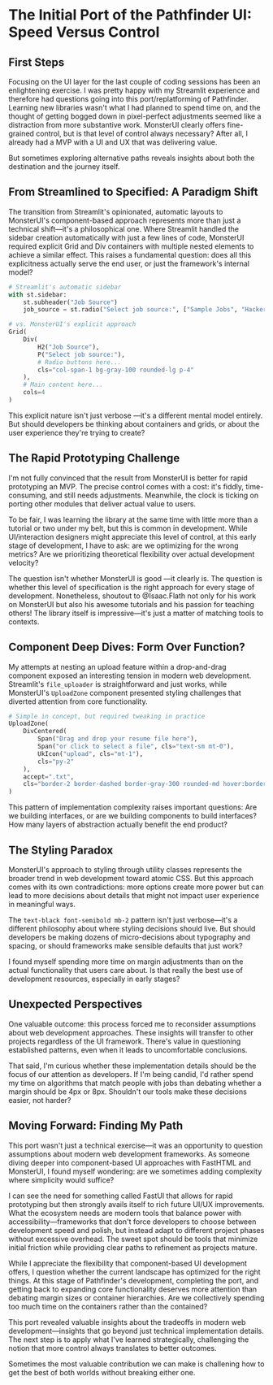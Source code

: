 # The Initial Port of the Pathfinder UI: Speed Versus Control 

## First Steps

Focusing on the UI layer for the last couple of coding sessions has been an enlightening exercise. I was pretty happy with my Streamlit experience and therefore had questions going into this port/replatforming of Pathfinder. Learning new libraries wasn't what I had planned to spend time on, and the thought of getting bogged down in pixel-perfect adjustments seemed like a distraction from more substantive work. MonsterUI clearly offers fine-grained control, but is that level of control always necessary? After all, I already had a MVP with a UI and UX that was delivering value.

But sometimes exploring alternative paths reveals insights about both the destination and the journey itself.

## From Streamlined to Specified: A Paradigm Shift

The transition from Streamlit's opinionated, automatic layouts to MonsterUI's component-based approach represents more than just a technical shift—it's a philosophical one. Where Streamlit handled the sidebar creation automatically with just a few lines of code, MonsterUI required explicit Grid and Div containers with multiple nested elements to achieve a similar effect. This raises a fundamental question: does all this explicitness actually serve the end user, or just the framework's internal model?

```python
# Streamlit's automatic sidebar
with st.sidebar:
    st.subheader("Job Source")
    job_source = st.radio("Select job source:", ["Sample Jobs", "Hacker News Jobs", "RemoteOK Jobs"])

# vs. MonsterUI's explicit approach
Grid(
    Div(
        H2("Job Source"),
        P("Select job source:"),
        # Radio buttons here...
        cls="col-span-1 bg-gray-100 rounded-lg p-4"
    ),
    # Main content here...
    cols=4
)
```

This explicit nature isn't just verbose —it's a different mental model entirely. But should developers be thinking about containers and grids, or about the user experience they're trying to create?

## The Rapid Prototyping Challenge

I'm not fully convinced that the result from MonsterUI is better for rapid prototyping an MVP. The precise control comes with a cost: it's fiddly, time-consuming, and still needs adjustments. Meanwhile, the clock is ticking on porting other modules that deliver actual value to users.

To be fair, I was learning the library at the same time with little more than a tutorial or two under my belt, but this is common in development. While UI/interaction designers might appreciate this level of control, at this early stage of development, I have to ask: are we optimizing for the wrong metrics? Are we prioritizing theoretical flexibility over actual development velocity?

The question isn't whether MonsterUI is good —it clearly is. The question is whether this level of specification is the right approach for every stage of development. Nonetheless, shoutout to @Isaac.Flath not only for his work on MonsterUI but also his awesome tutorials and his passion for teaching others! The library itself is impressive—it's just a matter of matching tools to contexts.

## Component Deep Dives: Form Over Function?

My attempts at nesting an upload feature within a drop-and-drag component exposed an interesting tension in modern web development. Streamlit's `file_uploader` is straightforward and just works, while MonsterUI's `UploadZone` component presented styling challenges that diverted attention from core functionality.

```python
# Simple in concept, but required tweaking in practice
UploadZone(
    DivCentered(
        Span("Drag and drop your resume file here"),
        Span("or click to select a file", cls="text-sm mt-0"),
        UkIcon("upload", cls="mt-1"),
        cls="py-2"
    ),
    accept=".txt",
    cls="border-2 border-dashed border-gray-300 rounded-md hover:border-blue-400"
)
```

This pattern of implementation complexity raises important questions: Are we building interfaces, or are we building components to build interfaces? How many layers of abstraction actually benefit the end product?

## The Styling Paradox

MonsterUI's approach to styling through utility classes represents the broader trend in web development toward atomic CSS. But this approach comes with its own contradictions: more options create more power but can lead to more decisions about details that might not impact user experience in meaningful ways.

The `text-black font-semibold mb-2` pattern isn't just verbose—it's a different philosophy about where styling decisions should live. But should developers be making dozens of micro-decisions about typography and spacing, or should frameworks make sensible defaults that just work?

I found myself spending more time on margin adjustments than on the actual functionality that users care about. Is that really the best use of development resources, especially in early stages?

## Unexpected Perspectives

One valuable outcome: this process forced me to reconsider assumptions about web development approaches. These insights will transfer to other projects regardless of the UI framework. There's value in questioning established patterns, even when it leads to uncomfortable conclusions.

That said, I'm curious whether these implementation details should be the focus of our attention as developers. If I'm being candid, I'd rather spend my time on algorithms that match people with jobs than debating whether a margin should be 4px or 8px. Shouldn't our tools make these decisions easier, not harder?

## Moving Forward: Finding My Path

This port wasn't just a technical exercise—it was an opportunity to question assumptions about modern web development frameworks. As someone diving deeper into component-based UI approaches with FastHTML and MonsterUI, I found myself wondering: are we sometimes adding complexity where simplicity would suffice?

I can see the need for something called FastUI that allows for rapid prototyping but then strongly avails itself to rich future UI/UX improvements. What the ecosystem needs are modern tools that balance power with accessibility—frameworks that don't force developers to choose between development speed and polish, but instead adapt to different project phases without excessive overhead. The sweet spot should be tools that minimize initial friction while providing clear paths to refinement as projects mature.

While I appreciate the flexibility that component-based UI development offers, I question whether the current landscape has optimized for the right things. At this stage of Pathfinder's development,  completing the port, and getting back to expanding core functionality deserves more attention than debating margin sizes or container hierarchies. Are we collectively spending too much time on the containers rather than the contained?

This port revealed valuable insights about the tradeoffs in modern web development—insights that go beyond just technical implementation details. The next step is to apply what I've learned strategically, challenging the notion that more control always translates to better outcomes.

Sometimes the most valuable contribution we can make is challening how to get the best of both worlds without breaking either one.
